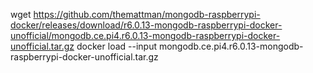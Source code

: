 wget https://github.com/themattman/mongodb-raspberrypi-docker/releases/download/r6.0.13-mongodb-raspberrypi-docker-unofficial/mongodb.ce.pi4.r6.0.13-mongodb-raspberrypi-docker-unofficial.tar.gz
docker load --input mongodb.ce.pi4.r6.0.13-mongodb-raspberrypi-docker-unofficial.tar.gz